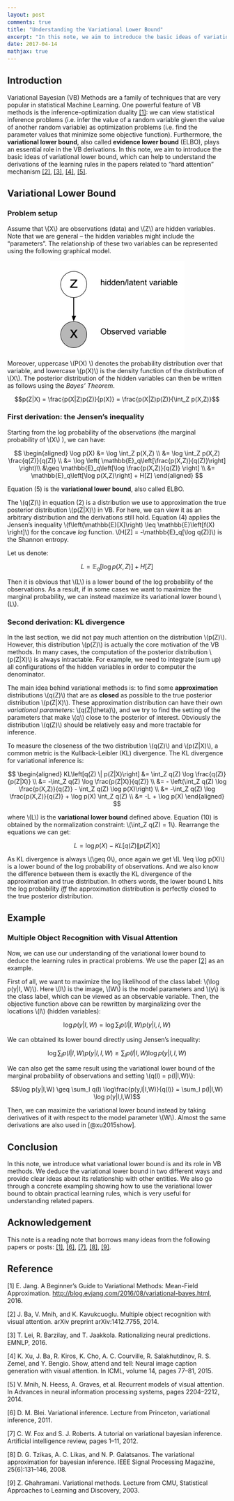 ```yaml
---
layout: post
comments: true
title: "Understanding the Variational Lower Bound"
excerpt: "In this note, we aim to introduce the basic ideas of variational lower bound, which can help to understand the derivations of the learning rules in the papers related to “hard attention” mechanism."
date: 2017-04-14
mathjax: true
---
```


## Introduction

Variational Bayesian (VB) Methods are a family of techniques that are
very popular in statistical Machine Learning. One powerful feature of VB
methods is the inference-optimization duality [[1]](#Eric): we can view
statistical inference problems (i.e. infer the value of a random
variable given the value of another random variable) as optimization
problems (i.e. find the parameter values that minimize some objective
function). Furthermore, the **variational lower bound**, also called
**evidence lower bound** (ELBO), plays an essential role in the VB
derivations. In this note, we aim to introduce the basic ideas of
variational lower bound, which can help to understand the derivations of
the learning rules in the papers related to “hard attention” mechanism
[[2]](#ba2014multiple), [[3]](#lei2016rationalizing), [[4]](#xu2015show), [[5]](#mnih2014recurrent).

## Variational Lower Bound

### Problem setup


Assume that \\(X\\) 
are observations (data) and \\(Z\\) are hidden variables.
Note that we are general – the hidden variables might include the
“parameters”. The relationship of these two variables can be represented
using the following graphical model.

<div style="text-align:center;"><img src="/assets/inference.png" align="center"></div>


Moreover, uppercase \\(P(X) \\) denotes the probability distribution over
that variable, and lowercase \\(p(X)\\) is the density function of the
distribution of \\(X\\). The posterior distribution of the hidden variables
can then be written as follows using the *Bayes’ Theorem*.

$$p(Z|X) = \frac{p(X|Z)p(Z)}{p(X)} = \frac{p(X|Z)p(Z)}{\int_Z p(X,Z)}$$

### First derivation: the Jensen’s inequality


Starting from the log probability of the observations (the marginal
probability of \\(X\\) ), we can have:

$$
\begin{aligned}
\log p(X) &= \log \int_Z p(X,Z) \\
          &= \log \int_Z p(X,Z) \frac{q(Z)}{q(Z)} \\
          &= \log \left( \mathbb{E}_q\left[\frac{p(X,Z)}{q(Z)}\right] \right)\\
          &\geq \mathbb{E}_q\left[\log \frac{p(X,Z)}{q(Z)} \right] \\
          &= \mathbb{E}_q\left[\log p(X,Z)\right] + H[Z]
\end{aligned}
$$

Equation (5) is the **variational lower bound**, also called ELBO.

The \\(q(Z)\\) in equation (2) is a distribution we use to approximation the
true posterior distribution \\(p(Z|X)\\) in VB. For here, we can view it as
an arbitrary distribution and the derivations still hold. Equation (4)
applies the Jensen’s inequality
\\(f\left(\mathbb{E}[X]\right) \leq \mathbb{E}\left[f(X) \right]\\) for the
concave *log* function. \\(H[Z] = -\mathbb{E}_q[\log q(Z)]\\) is the Shannon
entropy.

Let us denote: 

$$L = \mathbb{E}_q\left[\log p(X,Z)\right] + H[Z]$$

Then it is obvious that \\(L\\) is a lower bound of the log probability of
the observations. As a result, if in some cases we want to maximize the
marginal probability, we can instead maximize its variational lower
bound \\(L\\).

### Second derivation: KL divergence

In the last section, we did not pay much attention on the distribution
\\(p(Z)\\). However, this distribution \\(p(Z)\\) is actually the core
motivation of the VB methods. In many cases, the computation of the
posterior distribution \\(p(Z|X)\\) is always intractable. For example, we
need to integrate (sum up) all configurations of the hidden variables in
order to computer the denominator.

The main idea behind variational methods is: to find some
**approximation** distributions \\(q(Z)\\) that are as **closed** as
possible to the true posterior distribution \\(p(Z|X)\\). These
approximation distribution can have their own *variational parameters*:
\\(q(Z|\theta)\\), and we try to find the setting of the parameters that
make \\(q\\) close to the posterior of interest. Obviously the distribution
\\(q(Z)\\) should be relatively easy and more tractable for inference.

To measure the closeness of the two distribution \\(q(Z)\\) and \\(p(Z|X)\\), a
common metric is the Kullback-Leibler (KL) divergence. The KL divergence
for variational inference is:

$$
\begin{aligned}
KL\left[q(Z) \| p(Z|X)\right] &= \int_Z q(Z) \log \frac{q(Z)}{p(Z|X)} \\
                              &= -\int_Z q(Z) \log \frac{p(Z|X)}{q(Z)} \\
                              &= - \left(\int_Z q(Z) \log \frac{p(X,Z)}{q(Z)} - \int_Z q(Z) \log p(X)\right) \\
                              &= -\int_Z q(Z) \log \frac{p(X,Z)}{q(Z)} + \log p(X) \int_Z q(Z) \\
                              &= -L + \log p(X)
\end{aligned}
$$

where \\(L\\) is the **variational lower bound** defined above. Equation
(10) is obtained by the normalization constraint: \\(\int_Z q(Z) = 1\\).
Rearrange the equations we can get:

$$ L = \log p(X) - KL\left[q(Z) \| p(Z|X)\right] $$

As KL divergence is always \\(\geq 0\\), once again we get
\\(L \leq \log p(X)\\) is a lower bound of the log probability of
observations. And we also know the difference between them is exactly
the KL divergence of the approximation and true distribution. In others
words, the lower bound L hits the log probability *iff* the
approximation distribution is perfectly closed to the true posterior
distribution.

## Example

### Multiple Object Recognition with Visual Attention


Now, we can use our understanding of the variational lower bound to
deduce the learning rules in practical problems. We use the paper
[[2]](#ba2014multiple) as an example.

First of all, we want to maximize the log likelihood of the class label:
\\(\log p(y|I, W)\\). Here \\(I\\) is the image, \\(W\\) is the model parameters and
\\(y\\) is the class label, which can be viewed as an observable variable.
Then, the objective function above can be rewritten by marginalizing
over the locations \\(l\\) (hidden variables):

$$\log p(y|I,W) = \log \sum_l p(l|I,W)p(y|l,I,W)$$

We can obtained its lower bound directly using Jensen’s inequality:

$$\log \sum_l p(l|I,W)p(y|l,I,W) \geq \sum_l p(l|I,W) \log p(y|l,I,W)$$

We can also get the same result using the variational lower bound of the
marginal probability of observations and setting \\(q(l) = p(l|I,W)\\):

$$\log p(y|I,W) \geq \sum_l q(l) \log\frac{p(y,l|I,W)}{q(l)} = \sum_l p(l|I,W) \log p(y|l,I,W)$$

Then, we can maximize the variational lower bound instead by taking
derivatives of it with respect to the model parameter \\(W\\). Almost the
same derivations are also used in [@xu2015show].

## Conclusion

In this note, we introduce what variational lower bound is and its role
in VB methods. We deduce the variational lower bound in two different
ways and provide clear ideas about its relationship with other entities.
We also go through a concrete exampling showing how to use the
variational lower bound to obtain practical learning rules, which is
very useful for understanding related papers.

## Acknowledgement

This note is a reading note that borrows many ideas from the following
papers or posts: [[1]](#Eric), [[6]](#Blei2011), [[7]](#fox2012tutorial),
[[8]](#tzikas2008variational), [[9]](#Zoubin2003).

## Reference
[1] E. Jang. A Beginner’s Guide to Variational Methods: Mean-Field Approximation.
http://blog.evjang.com/2016/08/variational-bayes.html, 2016. <a name="Eric"></a>

[2] J. Ba, V. Mnih, and K. Kavukcuoglu. Multiple object recognition with visual attention.
arXiv preprint arXiv:1412.7755, 2014. <a name="ba2014multiple"></a>

[3] T. Lei, R. Barzilay, and T. Jaakkola. Rationalizing neural predictions. EMNLP, 2016. <a name="lei2016rationalizing"></a>

[4] K. Xu, J. Ba, R. Kiros, K. Cho, A. C. Courville, R. Salakhutdinov, R. S. Zemel, and
Y. Bengio. Show, attend and tell: Neural image caption generation with visual attention.
In ICML, volume 14, pages 77–81, 2015. <a name="xu2015show"></a>

[5] V. Mnih, N. Heess, A. Graves, et al. Recurrent models of visual attention. In Advances
in neural information processing systems, pages 2204–2212, 2014. <a name="mnih2014recurrent"></a>

[6] D. M. Blei. Variational inference. Lecture from Princeton, variational inference, 2011. <a name="Blei2011"></a>

[7] C. W. Fox and S. J. Roberts. A tutorial on variational bayesian inference. Artificial
intelligence review, pages 1–11, 2012. <a name="fox2012tutorial"></a>

[8] D. G. Tzikas, A. C. Likas, and N. P. Galatsanos. The variational approximation for
bayesian inference. IEEE Signal Processing Magazine, 25(6):131–146, 2008. <a name="tzikas2008variational"></a>

[9] Z. Ghahramani. Variational methods. Lecture from CMU, Statistical Approaches to Learning
and Discovery, 2003. <a name="Zoubin2003"></a>
